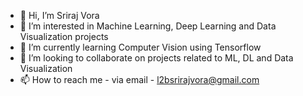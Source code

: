 - 👋 Hi, I’m Sriraj Vora
- 👀 I’m interested in Machine Learning, Deep Learning and Data Visualization projects
- 🌱 I’m currently learning Computer Vision using Tensorflow
- 💞️ I’m looking to collaborate on projects related to ML, DL and Data Visualization
- 📫 How to reach me - via email - l2bsrirajvora@gmail.com

<!---
l2bsrirajvora/l2bsrirajvora is a ✨ special ✨ repository because its `README.md` (this file) appears on your GitHub profile.
You can click the Preview link to take a look at your changes.
--->
